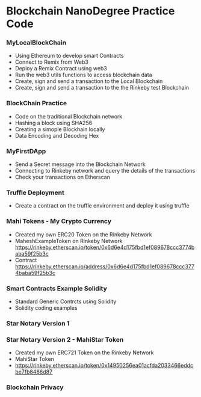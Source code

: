 # Blockchain NanoDegree Practice Code 

### MyLocalBlockChain 
- Using Ethereum to develop smart Contracts 
- Connect to Remix from Web3  
- Deploy a Remix Contract using web3  
- Run the web3 utils functions to access blockchain data  
- Create, sign and send a transaction to the Local Blockchain 
- Create, sign and send a transaction to the the Rinkeby test Blockchain


### BlockChain Practice
- Code on the traditional Blockchain network 
- Hashing a block using SHA256
- Creating a simople Blockhain locally
- Data Encoding and Decoding Hex


### MyFirstDApp
- Send a Secret message into the Blockchain Network
- Connecting to Rinkeby network and query the details of the transactions 
- Check your transactions on Etherscan


### Truffle Deployment
- Create a contract on the truffle environment and deploy it using truffle

 
### Mahi Tokens - My Crypto Currency
- Created my own ERC20 Token on the Rinkeby Network
- MaheshExampleToken on Rinkeby Network https://rinkeby.etherscan.io/token/0x6d6e4d175fbd1ef089678ccc3774baba59f25b3c
- Contract https://rinkeby.etherscan.io/address/0x6d6e4d175fbd1ef089678ccc3774baba59f25b3c


### Smart Contracts Example Solidity 
- Standard Generic Contrcts using Solidity 
- Solidity coding examples


### Star Notary Version 1 



### Star Notary Version 2 - MahiStar Token
- Created my own ERC721 Token on the Rinkeby Network
- MahiStar Token 
- https://rinkeby.etherscan.io/token/0x14950256ea01acfda2033466eddcbe7fb8486d87


### Blockchain Privacy





